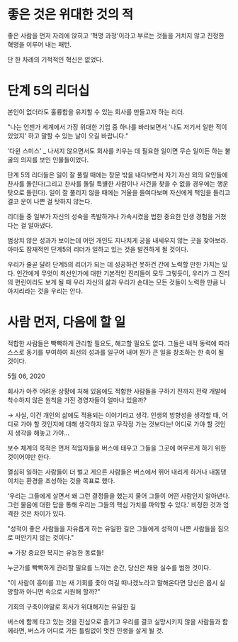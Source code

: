 # 좋은 것은 위대한 것의 적

좋은 사람을 먼저 자리에 앉히고 '혁명 과정'이라고 부르는 것들을 거치지 않고 진정한 혁명을 이루어 내는 패턴.

단 한 차례의 기적적인 혁신은 없었다. 

# 단계 5의 리더십

본인이 없더라도 훌륭함을 유지할 수 있는 회사를 만들고자 하는 리더.

"나는 언젠가 세계에서 가장 위대한 기업 중 하나를 바라보면서 '나도 저기서 일한 적이 있었지' 하고 말할 수 있는 날이 오길 바랍니다."

'다윈 스미스' _ 나서지 않으면서도 회사를 키우는 데 필요한 일이면 무슨 일이든 하는 불굴의 의지를 보인 인물들이었다.

단계 5의 리더들은 일이 잘 풀릴 때에는 창문 밖을 내다보면서 자기 자신 외의 요인들에 찬사를 돌린다(그리고 찬사를 돌릴 특별한 사람이나 사건을 찾을 수 없을 경우에는 행운 탓으로 돌린다). 일이 잘 풀리지 않을 때에는 거울을 들여다보며 자신에게 책임을 돌리고 결코 운이 나쁜 걸 탓하지 않는다.

리더들 중 일부가 자신의 성숙을 촉발하거나 가속시켰을 법한 중요한 인생 경험을 거쳤다는 걸 알아냈다.

범상치 않은 성과가 보이는데 어떤 개인도 지나치게 공을 내세우지 않는 곳을 찾아보라. 아마도 잠재적인 단계5의 리더가 일하고 있는 것을 발견하게 될 것이다.

우리가 줄곧 달려 단계5의 리더가 되는 데 성공하건 못하건 간에 노력할 만한 가치는 있다. 인간에게 무엇이 최선인가에 대한 기본적인 진리들이 모두 그렇듯이, 우리가 그 진리의 편린이라도 보게 될 때 우리 자신의 삶과 우리가 손대는 모든 것들이 노력한 만큼 나아지리라는 것을 우리는 안다.

# 사람 먼저, 다음에 할 일

적합한 사람들은 빡빡하게 관리할 필요도, 해고할 필요도 없다. 그들은 내적 동력에 따라 스스로 동기를 부여하여 최선의 성과를 일구어 내며 뭔가 큰 일을 창조하는 한 축이 될 것이다.

5월 06, 2020 

회사가 아주 어려운 상황에 처해 있음에도 적합한 사람들을 구하기 전까지 전략 개발에 착수하지 않은 원칙을 가진 경영자들이 얼마나 있을까?

→ 사실, 이건 개인의 삶에도 적용되는 이야기라고 생각. 인생의 방향성을 생각할 때, 어디로 가야 할 것인지에 대해 생각하지 않고 무작정 가는 것보다는! 어디로 가야 할 것인지 생각을 해놓고 가야...

보수 체계의 목적은 먼저 적임자들을 버스에 태우고 그들을 그곳에 머무르게 하기 위한 것이어야만 한다.

열심히 일하는 사람들이 더 벌고 게으른 사람들은 버스에서 뛰어 내리게 하거나 내동댕이치는 환경을 조성하는 것을 목표로 했다.

'우리는 그들에게 살면서 왜 그런 결정들을 했는지 물어 그들이 어떤 사람인지 알아낸다. 그런 물음에 대한 답을 통해 우리는 그들의 핵심 가치를 파악할 수 있다.'
비정한 것과 엄격한 것은 차이가 있다.

"성적이 좋은 사람들을 자유롭게 하는 유일한 길은 그들에게 성적이 나쁜 사람들을 짐으로 떠안기지 않는 것이다."

⇒ 가장 중요한 복지는 유능한 동료들!

누군가를 빡빡하게 관리할 필요를 느끼는 순간, 당신은 채용 실수를 범한 것이다.

"이 사람이 흥미를 끄는 새 기회를 좇아 여길 떠나겠노라고 말해온다면 당신은 몹시 실망할까 아니면 속으로 시원해 할까?"

기회의 구축이야말로 회사가 위대해지는 유일한 길

버스에 함께 타고 있는 것을 진심으로 즐기고 우리를 결코 실망시키지 않을 사람들과 함께라면, 버스가 어디로 가든 틀림없이 멋진 인생을 살게 될 것.
